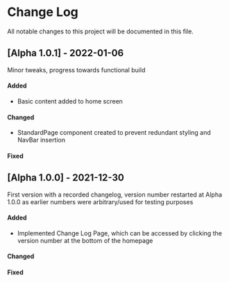 
# Change Log
All notable changes to this project will be documented in this file.

## [Alpha 1.0.1] - 2022-01-06

Minor tweaks, progress towards functional build 
 
#### Added
- Basic content added to home screen

#### Changed
- StandardPage component created to prevent redundant styling and NavBar insertion

#### Fixed

## [Alpha 1.0.0] - 2021-12-30
 
First version with a recorded changelog, version number restarted at
Alpha 1.0.0 as earlier numbers were arbitrary/used for testing purposes
 
#### Added
- Implemented Change Log Page, which can be accessed by clicking the version number at the bottom of the homepage

#### Changed
 
#### Fixed
 